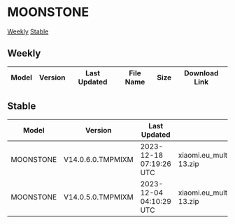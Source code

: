 # MOONSTONE
[Weekly](#Weekly)  [Stable](#Stable)
## Weekly
| Model | Version | Last Updated | File Name | Size | Download Link |
| ---- | ---- | ---- | ---- | ---- | ---- |
## Stable
| Model | Version | Last Updated | File Name | Size | Download Link |
| ---- | ---- | ---- | ---- | ---- | ---- |
| MOONSTONE | V14.0.6.0.TMPMIXM | 2023-12-18 07:19:26 UTC | xiaomi.eu_multi_MOONSTONE_V14.0.6.0.TMPMIXM_v14-13.zip | 4.0 GB | [SourceForge](https://sourceforge.net/projects/xiaomi-eu-multilang-miui-roms/files/xiaomi.eu/MIUI-STABLE-RELEASES/MIUIv14/xiaomi.eu_multi_MOONSTONE_V14.0.6.0.TMPMIXM_v14-13.zip/download) |
| MOONSTONE | V14.0.5.0.TMPMIXM | 2023-12-04 04:10:29 UTC | xiaomi.eu_multi_MOONSTONE_V14.0.5.0.TMPMIXM_v14-13.zip | 4.0 GB | [SourceForge](https://sourceforge.net/projects/xiaomi-eu-multilang-miui-roms/files/xiaomi.eu/MIUI-STABLE-RELEASES/MIUIv14/xiaomi.eu_multi_MOONSTONE_V14.0.5.0.TMPMIXM_v14-13.zip/download) |
